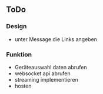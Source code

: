 ## ToDo

### Design
- unter Message die Links angeben

### Funktion
- Geräteauswahl daten abrufen
- websocket api abrufen
- streaming implementieren
- hosten